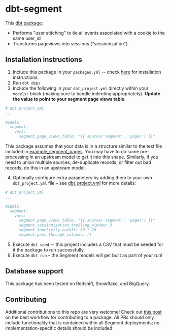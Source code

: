 # dbt-segment
This [dbt package](https://docs.getdbt.com/docs/package-management):
* Performs "user stitching" to tie all events associated with a cookie to the same user_id
* Transforms pageviews into sessions ("sessionization")


## Installation instructions

1. Include this package in your `packages.yml` -- check [here](https://hub.getdbt.com/fishtown-analytics/segment/latest/)
for installation instructions.
2. Run `dbt deps`
3. Include the following in your `dbt_project.yml` directly within your
`models:` block (making sure to handle indenting appropriately). **Update the value to point to your segment page views table**.

```YAML
# dbt_project.yml
...

models:
  segment:
    vars:
      segment_page_views_table: "{{ source('segment', 'pages') }}"

```
This package assumes that your data is in a structure similar to the test
file included in [example_segment_pages](integration_tests/data/example_segment_pages.csv).
You may have to do some pre-processing in an upstream model to get it into this shape.
Similarly, if you need to union multiple sources, de-duplicate records, or filter
out bad records, do this in an upstream model.

4. Optionally configure extra parameters by adding them to your own `dbt_project.yml` file – see [dbt_project.yml](dbt_project.yml)
for more details:
```yaml
# dbt_project.yml
...

models:
  segment:
    vars:
      segment_page_views_table: "{{ source('segment', 'pages') }}"
      segment_sessionization_trailing_window: 3
      segment_inactivity_cutoff: 30 * 60
      segment_pass_through_columns: []

```
5. Execute `dbt seed` -- this project includes a CSV that must be seeded for it
the package to run successfully.
6. Execute `dbt run` – the Segment models will get built as part of your run!

## Database support
This package has been tested on Redshift, Snowflake, and BigQuery.

## Contributing

Additional contributions to this repo are very welcome! Check out [this post](https://discourse.getdbt.com/t/contributing-to-a-dbt-package/657) on the best workflow for contributing to a package. All PRs should only include functionality that is contained within all Segment deployments; no implementation-specific details should be included.
